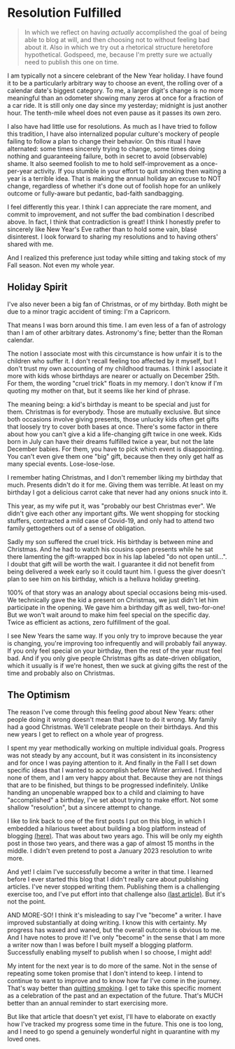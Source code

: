 Resolution Fulfilled
====================

> In which we reflect on having _actually_ accomplished the goal of being able
> to blog at will, and then choosing not to without feeling bad about it.  Also
> in which we try out a rhetorical structure heretofore hypothetical.  Godspeed,
> me, because I'm pretty sure we actually need to publish this one on time.

I am typically not a sincere celebrant of the New Year holiday.  I have found it
to be a particularly arbitrary way to choose an event, the rolling over of a
calendar date's biggest category.  To me, a larger digit's change is no more
meaningful than an odometer showing many zeros at once for a fraction of a car
ride.  It is still only one day since my yesterday; midnight is just another
hour.  The tenth-mile wheel does not even pause as it passes its own zero.

I also have had little use for resolutions.  As much as I have tried to follow
this tradition, I have also internalized popular culture's mockery of people
failing to follow a plan to change their behavior.  On this ritual I have
alternated: some times sincerely trying to change, some times doing nothing and
guaranteeing failure, both in secret to avoid (observable) shame.  It also seemed
foolish to me to hold self-improvement as a once-per-year activity.  If you
stumble in your effort to quit smoking then waiting a year is a terrible idea.
That is making the annual holiday an excuse to NOT change, regardless of whether
it's done out of foolish hope for an unlikely outcome or fully-aware but
pedantic, bad-faith sandbagging.

I feel differently this year.  I think I can appreciate the rare moment, and
commit to improvement, and not suffer the bad combination I described above.  In
fact, I think that contradiction is great!  I think I honestly prefer to
sincerely like New Year's Eve rather than to hold some vain, blasé disinterest.
I look forward to sharing my resolutions and to having others' shared with me.

And I realized this preference just today while sitting and taking stock of my
Fall season.  Not even my whole year.

Holiday Spirit
--------------

I've also never been a big fan of Christmas, or of my birthday.  Both might be
due to a minor tragic accident of timing: I'm a Capricorn.

<aside>That means I was born around this time.  I am even less of a fan of
astrology than I am of other arbitrary dates.  Astronomy's fine; better than the
Roman calendar.</aside>

The notion I associate most with this circumstance is how unfair it is to the
children who suffer it.  I don't recall feeling too affected by it myself, but I
don't trust my own accounting of my childhood traumas.  I think I associate it
more with kids whose birthdays are nearer or actually on December 25th.  For
them, the wording "cruel trick" floats in my memory.  I don't know if I'm
quoting my mother on that, but it seems like her kind of phrase.

The meaning being: a kid's birthday is meant to be special and just for them.
Christmas is for everybody.  Those are mutually exclusive.  But since both
occasions involve giving presents, those unlucky kids often get gifts that
loosely try to cover both bases at once.  There's some factor in there about how
you can't give a kid a life-changing gift twice in one week.  Kids born in July
can have their dreams fulfilled twice a year, but not the late December babies.
For them, you have to pick which event is disappointing.  You can't even give
them one "big" gift, because then they only get half as many special events.
Lose-lose-lose.

I remember hating Christmas, and I don't remember liking my birthday that much.
Presents didn't do it for me.  Giving them was terrible.  At least on my
birthday I got a delicious carrot cake that never had any onions snuck into it.

This year, as my wife put it, was "probably our best Christmas ever".  We didn't
give each other any important gifts.  We went shopping for stocking stuffers,
contracted a mild case of Covid-19, and only had to attend two family
gettogethers out of a sense of obligation.

Sadly my son suffered the cruel trick.  His birthday is between mine and
Christmas.  And he had to watch his cousins open presents while he sat there
lamenting the gift-wrapped box in his lap labeled "do not open until...".  I
doubt that gift will be worth the wait.  I guarantee it did not benefit from
being delivered a week early so it could taunt him.  I guess the giver doesn't
plan to see him on his birthday, which is a helluva holiday greeting.

100% of that story was an analogy about special occasions being mis-used.  We
technically gave the kid a present on Christmas, we just didn't let him
participate in the opening.  We gave him a birthday gift as well, two-for-one!
But we won't wait around to make him feel special on the specific day.  Twice as
efficient as actions, zero fulfillment of the goal.

I see New Years the same way.  If you only try to improve because the year is
changing, you're improving too infrequently and will probably fail anyway.  If
you only feel special on your birthday, then the rest of the year must feel bad.
And if you only give people Christmas gifts as date-driven obligation, which it
usually is if we're honest, then we suck at giving gifts the rest of the time
and probably also on Christmas.

The Optimism
------------

The reason I've come through this feeling _good_ about New Years: other people
doing it wrong doesn't mean that I have to do it wrong.  My family had a good
Christmas.  We'll celebrate people on their birthdays.  And this new years I get
to reflect on a whole year of progress.

I spent my year methodically working on multiple individual goals.  Progress was
not steady by any account, but it was consistent in its inconsistency and for
once I was paying attention to it.  And finally in the Fall I set down specific
ideas that I wanted to accomplish before Winter arrived.  I finished none of
them, and I am very happy about that.  Because they are not things that are to
be finished, but things to be progressed indefinitely.  Unlike handing an
unopenable wrapped box to a child and claiming to have "accomplished" a
birthday, I've set about trying to make effort.  Not some shallow "resolution",
but a sincere attempt to change.

I like to link back to one of the first posts I put on this blog, in which I
embedded a hilarious tweet about building a blog platform instead of blogging
[(here)](/under-construction-3/).  That was about two years ago.  This will be
only my eighth post in those two years, and there was a gap of almost 15 months
in the middle.  I didn't even pretend to post a January 2023 resolution to write
more.

And yet!  I claim I've successfully become a writer in that time.  I learned
before I ever started this blog that I didn't really care about publishing
articles.  I've never stopped writing them.  Publishing them is a challenging
exercise too, and I've put effort into that challenge also [(last
article)](/craft-journal/).  But it's not the point.

AND MORE-SO!  I think it's misleading to say I've "become" a writer.  I have
improved substantially at doing writing.  I know this with certainty.  My
progress has waxed and waned, but the overall outcome is obvious to me.  And I
have notes to prove it!  I've only "become" in the sense that I am more a writer
now than I was before I built myself a blogging platform.  Successfully enabling
myself to publish when I so choose, I might add!

My intent for the next year is to do more of the same.  Not in the sense of
repeating some token promise that I don't intend to keep.  I intend to continue
to want to improve and to know how far I've come in the journey.  That's way
better than [quitting smoking](/quitting-smoking/).  I get to take this specific
moment as a celebration of the past and an expectation of the future.  That's
MUCH better than an annual reminder to start exercising more.

But like that article that doesn't yet exist, I'll have to elaborate on exactly
how I've tracked my progress some time in the future.  This one is too long, and
I need to go spend a genuinely wonderful night in quarantine with my loved ones.

[tag: writing]: /tag/writing 
